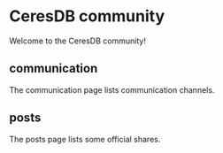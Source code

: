 # CeresDB community

Welcome to the CeresDB community!

## communication
The communication page lists communication channels.

## posts
The posts page lists some official shares.
